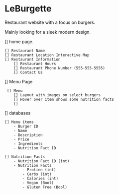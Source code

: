 # LeBurgette
 Restaurant website with a focus on burgers. 
 
Mainly looking for a sleek modern design.


[] home page.

    [] Restaurant Name
    [] Restaurant Location Interactive Map
    [] Restaurant Information
        [] Restaurant Hours
        [] Restaurant Phone Number (555-555-5555)
        [] Contact Us

[] Menu Page

     [] Menu
        [] Layout with images on select burgers
        [] Hover over item shows some nutrition facts
        []

[] databases

    [] Menu items
        - Burger ID
        - Name
        - Description
        - Price
        - Ingredients
        - Nutrition Fact ID
    
    [] Nutrition Facts
        - Nutrition Fact ID (int)
        - Nutrition Facts 
            - Protien (int)
            - Carbs (int)
            - Calories (int)
            - Vegan (Bool)
            - Gluten Free (Bool)
            
